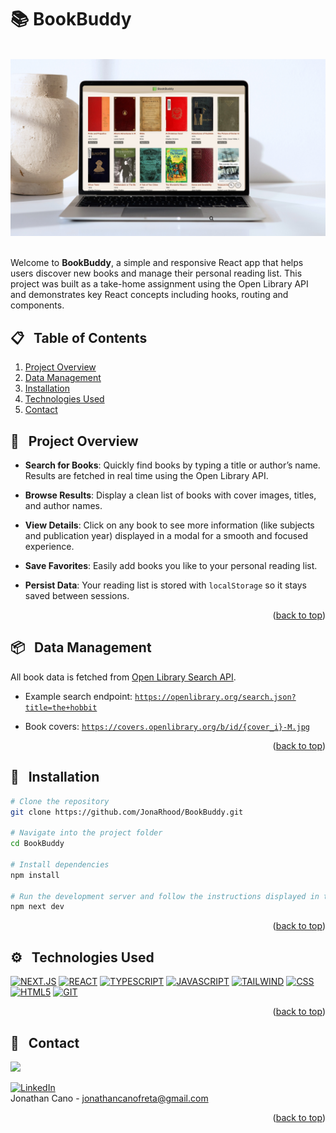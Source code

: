 <a id="readme-top"></a>

# 📚 BookBuddy

<br />

<div align="center">
    <img src="./public/banner-app.jpg" alt="Logo" width="800" >
</div>
<br />

Welcome to **BookBuddy**, a simple and responsive React app that helps users discover new books and manage their personal reading list. This project was built as a take-home assignment using the Open Library API and demonstrates key React concepts including hooks, routing and components.

## 📋 &nbsp; Table of Contents

1. [Project Overview](#project-overview)
2. [Data Management](#data)
3. [Installation](#installation)
4. [Technologies Used](#tech)
5. [Contact](#contact)

## 🚀 &nbsp; <a id="project-overview">Project Overview</a>

- **Search for Books**: Quickly find books by typing a title or author’s name. Results are fetched in real time using the Open Library API.

- **Browse Results**: Display a clean list of books with cover images, titles, and author names.

- **View Details**: Click on any book to see more information (like subjects and publication year) displayed in a modal for a smooth and focused experience.

- **Save Favorites**: Easily add books you like to your personal reading list.

- **Persist Data**: Your reading list is stored with `localStorage` so it stays saved between sessions.

<p align="right">(<a href="#readme-top">back to top</a>)</p>

## 📦 &nbsp; <a id="data">Data Management</a>

All book data is fetched from [Open Library Search API](https://openlibrary.org/developers/api).

- Example search endpoint:
  [`https://openlibrary.org/search.json?title=the+hobbit`](https://openlibrary.org/search.json?title=the+hobbit)

- Book covers:
  [`https://covers.openlibrary.org/b/id/{cover_i}-M.jpg`](https://covers.openlibrary.org/b/id/{cover_i}-M.jpg)  

<p align="right">(<a href="#readme-top">back to top</a>)</p>

## 🔧  &nbsp; <a id="installation">Installation</a>

```bash
# Clone the repository
git clone https://github.com/JonaRhood/BookBuddy.git

# Navigate into the project folder
cd BookBuddy

# Install dependencies
npm install

# Run the development server and follow the instructions displayed in the terminal
npm next dev
```


<p align="right">(<a href="#readme-top">back to top</a>)</p>

## ⚙️ &nbsp; <a id="tech">Technologies Used</a>

[![NEXT.JS][NEXT.js]][NEXTJS-url]
[![REACT][REACT.js]][REACT-url]
[![TYPESCRIPT][TYPESCRIPT.js]][TYPESCRIPT-url]
[![JAVASCRIPT][JAVASCRIPT.js]][JAVASCRIPT-url]
[![TAILWIND][TAILWIND]][TAILWIND-URL]
[![CSS][CSS.js]][CSS-url]
[![HTML5][HTML5.js]][HTML5-url]
[![GIT][GIT.js]][GIT-url]

<p align="right">(<a href="#readme-top">back to top</a>)</p>

## 👤 &nbsp; <a id="contact">Contact</a>

<a href="https://github.com/JonaRhood/reddit-client/graphs/contributors">
  <img src="https://contrib.rocks/image?repo=JonaRhood/reddit-client" />
</a>

[![LinkedIn][linkedin-shield]][linkedin-url] <br />
Jonathan Cano -  jonathancanofreta@gmail.com

<p align="right">(<a href="#readme-top">back to top</a>)</p>

[product-screenshot]: ./src/resources/img/screen2.png
[linkedin-shield]: https://img.shields.io/badge/-LinkedIn-blue.svg?style=for-the-badge&logo=linkedin&colorBlue
[linkedin-url]: https://www.linkedin.com/in/jonathancanocalduch
[React.js]: https://img.shields.io/badge/React-20232A?style=for-the-badge&logo=react&logoColor=61DAFB
[React-url]: https://reactjs.org/
[Tailwind]: https://img.shields.io/badge/Tailwind%20css-20232A?style=for-the-badge&logo=tailwindcss
[Tailwind-url]: https://tailwindcss.com/
[Next.js]: https://img.shields.io/badge/NEXT.JS-20232A?style=for-the-badge&logo=next.js&logoColor=white
[nextjs-url]: https://nextjs.org/
[typescript.js]: https://img.shields.io/badge/TYPESCRIPT-20232A?style=for-the-badge&logo=typescript&logoColor=blue
[typescript-url]: https://www.typescriptlang.org/
[Javascript.js]: https://img.shields.io/badge/Javascript-20232A?style=for-the-badge&logo=JavaScript&logoColor=Y
[Javascript-url]: https://developer.mozilla.org/es/docs/Web/JavaScript
[CSS.js]: https://img.shields.io/badge/CSS-20232A?style=for-the-badge&logo=css&logoColor=306af1
[CSS-url]: https://developer.mozilla.org/es/docs/Web/CSS
[HTML5.js]: https://img.shields.io/badge/HTML5-20232A?style=for-the-badge&logo=html5&logoColor=e8571f
[HTML5-url]: https://developer.mozilla.org/es/docs/Glossary/HTML5
[Git.js]: https://img.shields.io/badge/git-20232A?style=for-the-badge&logo=git&logoColor=e8571f
[Git-url]: https://git-scm.com/

